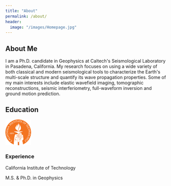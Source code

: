 ```yaml
---
title: "About"
permalink: /about/
header:
  image: "/images/Homepage.jpg"
---
```

## About Me
I am a Ph.D. candidate in Geophysics at Caltech's Seismological Laboratory in Pasadena, California. My research focuses on using a wide variety of both classical and modern seismological tools to characterize the Earth's multi-scale structure and quantify its wave propagation properties. Some of my main interests include elastic wavefield imaging, tomographic reconstructions, seismic interferiometry, full-waveform inversion and ground motion prediction.

## Education
<div class="block">
 <div class="row">
   <div class="span4">
     <img class="img-left" src="/images/CALTECH_LOGO.png" width="80"/>
     <div class="content-heading"><h3>Experience &nbsp </h3></div>
     <p>California Institute of Technology</p>
     <p>M.S. & Ph.D. in Geophysics</p>
   </div>
</div>
